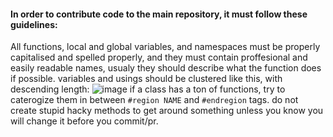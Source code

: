 #### In order to contribute code to the main repository, it must follow these guidelines:
All functions, local and global variables, and namespaces must be properly capitalised and spelled properly, and they must contain proffesional and easily readable names, usualy they should describe what the function does if possible.
variables and usings should be clustered like this, with descending length:
![image](https://user-images.githubusercontent.com/76945439/167557913-1df4379a-0abc-4628-9e61-2a720ec292bf.png)
if a class has a ton of functions, try to caterogize them in between ``#region NAME`` and ``#endregion`` tags.
do not create stupid hacky methods to get around something unless you know you will change it before you commit/pr.
